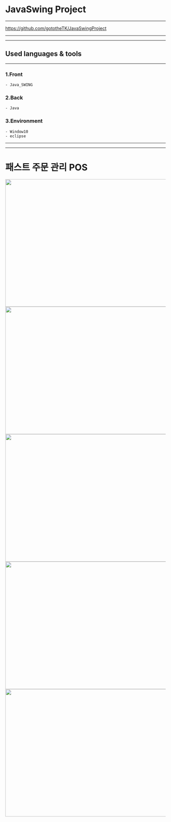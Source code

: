 # JavaSwing Project

---

https://github.com/gototheTK/JavaSwingProject

---

---

## Used languages & tools

---

### 1.Front

    - Java_SWING

### 2.Back

    - Java

### 3.Environment

    - Window10
    - eclipse

---

---

# 패스트 주문 관리 POS

<img src="https://github.com/gototheTK/JavaSwingProject/blob/master/%EC%BA%A1%EC%B3%90%EC%98%81%EC%83%8112.gif?raw=true" width="700" height="400"> <br>
<img src="https://github.com/gototheTK/JavaSwingProject/blob/master/%EC%BA%A1%EC%B3%90%EC%98%81%EC%83%812.gif?raw=true.gif" width="700" height="400"> <br>
<img src="https://github.com/gototheTK/JavaSwingProject/blob/master/%EC%BA%A1%EC%B3%90%EC%98%81%EC%83%813.gif?raw=true.gif" width="700" height="400"> <br>
<img src="https://github.com/gototheTK/JavaSwingProject/blob/master/%EC%BA%A1%EC%B2%98%EC%98%81%EC%83%814.png?raw=true" width="700" height="400"> <br>
<img src="https://github.com/gototheTK/JavaSwingProject/blob/master/%EC%BA%A1%EC%B2%98%EC%98%81%EC%83%815.png?raw=true" width="700" height="400"> <br>
